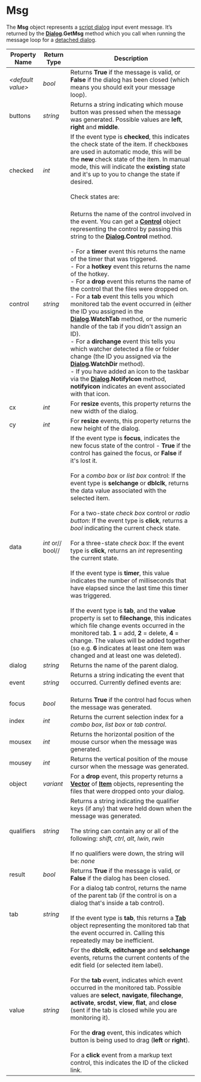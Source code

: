 # Msg

The **Msg** object represents a [script dialog](/Manual/scripting/script_dialogs/RAEDME.md) input event message. It’s returned by the **[Dialog](dialog.md).GetMsg** method which you call when running the message loop for a [detached dialog](/Manual/scripting/script_dialogs/the_dialog_message_loop/detached_dialogs.md).

| Property Name | Return Type | Description |
| --- | --- | --- |
| *\<default value\>* | *bool* | Returns **True** if the message is valid, or **False** if the dialog has been closed (which means you should exit your message loop). |
| buttons | *string* | Returns a string indicating which mouse button was pressed when the message was generated. Possible values are **left**, **right** and **middle**. |
| checked | *int* | If the event type is **checked**, this indicates the check state of the item. If checkboxes are used in automatic mode, this will be the **new** check state of the item. In manual mode, this will indicate the **existing** state and it's up to you to change the state if desired.<br /><br />Check states are:<br /><br />|       |                        |<br />|-------|------------------------|<br />| **0** | unchecked              |<br />| **1** | checked                |<br />| **2** | indeterminate          |<br />| **3** | unchecked/disabled     |<br />| **4** | checked/disabled       |<br />| **5** | indeterminate/disabled | |
| control | *string* | Returns the name of the control involved in the event. You can get a **[Control](control.md)** object representing the control by passing this string to the **[Dialog](dialog.md).Control** method.<br /><br />- For a **timer** event this returns the name of the timer that was triggered.<br />- For a **hotkey** event this returns the name of the hotkey.<br />- For a **drop** event this returns the name of the control that the files were dropped on.<br />- For a **tab** event this tells you which monitored tab the event occurred in (either the ID you assigned in the **[Dialog](dialog.md).WatchTab** method, or the numeric handle of the tab if you didn't assign an ID).<br />- For a **dirchange** event this tells you which watcher detected a file or folder change (the ID you assigned via the **[Dialog](dialog.md).WatchDir** method).<br />- If you have added an icon to the taskbar via the **[Dialog](dialog.md).NotifyIcon** method, **notifyicon** indicates an event associated with that icon. |
| cx | *int* | For **resize** events, this property returns the new width of the dialog. |
| cy | *int* | For **resize** events, this property returns the new height of the dialog. |
| data | *int* or// bool// | If the event type is **focus**, indicates the new focus state of the control - **True** if the control has gained the focus, or **False** if it's lost it.<br /><br />For a *combo box* or *list box* control: If the event type is **selchange** or **dblclk**, returns the data value associated with the selected item.<br /><br />For a two-state *check box* control or *radio button*: If the event type is **click**, returns a *bool* indicating the current check state.<br /><br />For a three-state *check box*: If the event type is **click**, returns an *int* representing the current state.<br /><br />If the event type is **timer**, this value indicates the number of milliseconds that have elapsed since the last time this timer was triggered.<br /><br />If the event type is **tab**, and the **value** property is set to **filechange**, this indicates which file change events occurred in the monitored tab. **1** = add, **2** = delete, **4** = change. The values will be added together (so e.g. **6** indicates at least one item was changed and at least one was deleted). |
| dialog | *string* | Returns the name of the parent dialog. |
| event | *string* | Returns a string indicating the event that occurred. Currently defined events are:<br /><br />|                |                                                                                                                                                                                                                                                                                                                                           |<br />|----------------|-------------------------------------------------------------------------------------------------------------------------------------------------------------------------------------------------------------------------------------------------------------------------------------------------------------------------------------------|<br />| **invalid**    | The dialog has been closed                                                                                                                                                                                                                                                                                                                |<br />| **checked**    | For a listview control with the ***Checkboxes*** property enabled, indicates that the checkbox of a list item has been clicked.                                                                                                                                                                                                           |<br />| **click**      | The control was clicked (e.g. a button, check box, radio button, markup text or static control with ***Notify Clicks*** property enabled).                                                                                                                                                                                                |<br />| **close**      | The user clicked the dialog's close button. Only generated if the **[Dialog](dialog.md).want_close** property has been set to **True**. You'll need to close the dialog manually using the **[Dialog](dialog.md).EndDlg** method.                                                                                                               |<br />| **dblclk**     | An item in the list was double-clicked (list box, combo box or list view) or the control was double-clicked (static control with ***Notify Clicks** *property enabled).                                                                                                                                                                   |<br />| **dirchange**  | A file or folder that you established monitoring of via the **[Dialog](dialog.md).WatchChanges** method has changed. The **control** property tells you which watcher was triggered.                                                                                                                                                         |<br />| **drag**       | The user has initiated a drag and drop from a static or list view control. You can respond by calling the **[Dialog](dialog.md).Drag** method. The ***Drag Source*** property must be enabled on the control for this event to be generated.                                                                                                 |<br />| **drop**       | Files were dropped onto your dialog. The dialog template must have its ***Accept Drops*** property set to **True** to enable drag & drop support.                                                                                                                                                                                         |<br />| **editchange** | The contents of an edit field were modified. For a list view this event indicates that the label of a list item was edited.                                                                                                                                                                                                               |<br />| **focus**      | The control gained or lost focus.                                                                                                                                                                                                                                                                                                         |<br />| **hotkey**     | A key combination added as a hotkey with the **[Dialog](dialog.md).AddHotkey** method has been pressed.                                                                                                                                                                                                                                      |<br />| **resize**     | The dialog was resized by the user. Only generated if the **[Dialog](dialog.md).want_resize** property has been set to **True**. Don't mix manual and automatic resizing with the same control: If you move or resize a control in response to this event, the control should not have any of the **resize** flags set in the dialog editor. |<br />| **rclick**     | An item in the list was right-clicked (list box, list view) or the control was right-clicked (static control with ***Notify Clicks** *property enabled).                                                                                                                                                                                  |<br />| **selchange**  | The selection was changed (list box, combo box, list view or tab).                                                                                                                                                                                                                                                                        |<br />| **timer**      | A periodic timer created with the **[Dialog](dialog.md).SetTimer** method has elapsed.                                                                                                                                                                                                                                                       |<br />| **tab**        | An event has occurred in a tab monitored using the **[Dialog](dialog.md).WatchTab** method.                                                                                                                                                                                                                                                  | |
| focus | *bool* | Returns **True** if the control had focus when the message was generated. |
| index | *int* | Returns the current selection index for a *combo box*, *list box* or *tab control*. |
| mousex | *int* | Returns the horizontal position of the mouse cursor when the message was generated. |
| mousey | *int* | Returns the vertical position of the mouse cursor when the message was generated. |
| object | *variant* | For a **drop** event, this property returns a **[Vector](vector.md)** of **[Item](item.md)** objects, representing the files that were dropped onto your dialog. |
| qualifiers | *string* | Returns a string indicating the qualifier keys (if any) that were held down when the message was generated.<br /><br />The string can contain any or all of the following: *shift,* *ctrl*, *alt*, *lwin*, *rwin*<br /><br />If no qualifiers were down, the string will be: *none* |
| result | *bool* | Returns **True** if the message is valid, or **False** if the dialog has been closed. |
| tab | *string* | For a dialog tab control, returns the name of the parent tab (if the control is on a dialog that's inside a tab control).<br /><br />If the event type is **tab**, this returns a **[Tab](tab.md)** object representing the monitored tab that the event occurred in. Calling this repeatedly may be inefficient. |
| value | *string* | For the **dblclk**, **editchange** and **selchange** events, returns the current contents of the edit field (or selected item label).<br /><br />For the **tab** event, indicates which event occurred in the monitored tab. Possible values are **select**, **navigate**, **filechange**, **activate**, **srcdst**, **view**, **flat**, and **close** (sent if the tab is closed while you are monitoring it).<br /><br />For the **drag** event, this indicates which button is being used to drag (**left** or **right**).<br /><br />For a **click** event from a markup text control, this indicates the ID of the clicked link. |

